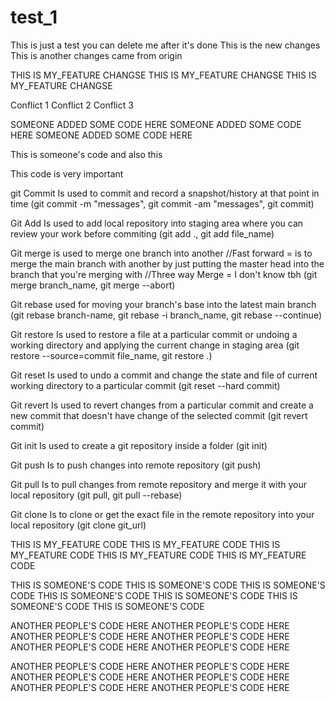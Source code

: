 # test_1

This is just a test you can delete me after it's done
This is the new changes
This is another changes came from origin

THIS IS MY_FEATURE CHANGSE
THIS IS MY_FEATURE CHANGSE
THIS IS MY_FEATURE CHANGSE

Conflict 1
Conflict 2
Conflict 3

SOMEONE ADDED SOME CODE HERE
SOMEONE ADDED SOME CODE HERE
SOMEONE ADDED SOME CODE HERE

This is someone's code
and also this

This code is very important

git Commit
Is used to commit and record a snapshot/history at that point in time
(git commit -m "messages", git commit -am "messages", git commit)

Git Add
Is used to add local repository into staging area where you can review your work before commiting
(git add ., git add file_name)

Git merge
is used to merge one branch into another
//Fast forward = is to merge the main branch with another by just putting the master head into the branch that you're merging with
//Three way Merge = I don't know tbh
(git merge branch_name, git merge --abort)

Git rebase
used for moving your branch's base into the latest main branch
(git rebase branch-name, git rebase -i branch_name, git rebase --continue)

Git restore
Is used to restore a file at a particular commit or undoing a working directory and applying the current change in staging area
(git restore --source=commit file_name, git restore .)

Git reset
Is used to undo a commit and change the state and file of current working directory to a particular commit
(git reset --hard commit)

Git revert
Is used to revert changes from a particular commit and create a new commit that doesn't have change of the selected commit
(git revert commit)

Git init
Is used to create a git repository inside a folder
(git init)

Git push
Is to push changes into remote repository
(git push)

Git pull
Is to pull changes from remote repository and merge it with your local repository
(git pull, git pull --rebase)

Git clone
Is to clone or get the exact file in the remote repository into your local repository
(git clone git_url)

THIS IS MY_FEATURE CODE
THIS IS MY_FEATURE CODE
THIS IS MY_FEATURE CODE
THIS IS MY_FEATURE CODE
THIS IS MY_FEATURE CODE

THIS IS SOMEONE'S CODE
THIS IS SOMEONE'S CODE
THIS IS SOMEONE'S CODE
THIS IS SOMEONE'S CODE
THIS IS SOMEONE'S CODE
THIS IS SOMEONE'S CODE
THIS IS SOMEONE'S CODE

ANOTHER PEOPLE'S CODE HERE
ANOTHER PEOPLE'S CODE HERE
ANOTHER PEOPLE'S CODE HERE
ANOTHER PEOPLE'S CODE HERE
ANOTHER PEOPLE'S CODE HERE
ANOTHER PEOPLE'S CODE HERE

ANOTHER PEOPLE'S CODE HERE
ANOTHER PEOPLE'S CODE HERE
ANOTHER PEOPLE'S CODE HERE
ANOTHER PEOPLE'S CODE HERE
ANOTHER PEOPLE'S CODE HERE
ANOTHER PEOPLE'S CODE HERE
